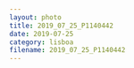 ```yaml
---
layout: photo
title: 2019_07_25_P1140442
date: 2019-07-25
category: lisboa
filename: 2019_07_25_P1140442
---
```

